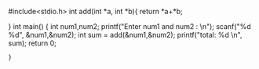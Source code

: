 #include<stdio.h>
int add(int *a, int *b){
return *a+*b;

}
int main()
{
    int num1,num2;
    printf("Enter num1 and num2 : \n");
    scanf("%d %d", &num1,&num2);
    int sum = add(&num1,&num2);
    printf("total: %d \n", sum);
    return 0;

    }
